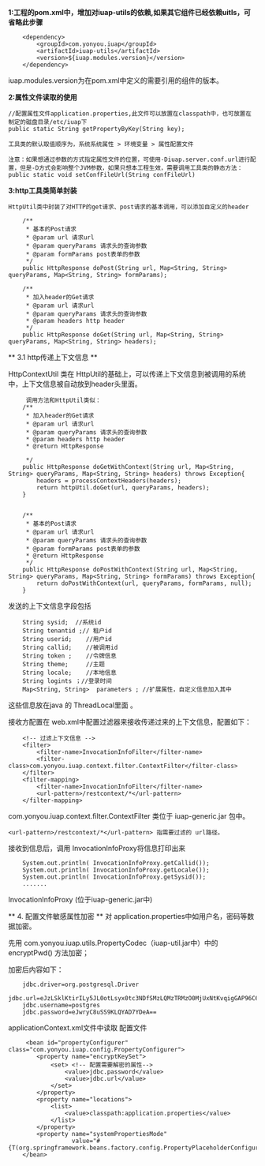 **1:工程的pom.xml中，增加对iuap-utils的依赖,如果其它组件已经依赖uitls，可省略此步骤**

```
	<dependency>
		<groupId>com.yonyou.iuap</groupId>
		<artifactId>iuap-utils</artifactId>
		<version>${iuap.modules.version}</version>
	</dependency>	
```

iuap.modules.version为在pom.xml中定义的需要引用的组件的版本。

**2:属性文件读取的使用**

	//配置属性文件application.properties,此文件可以放置在classpath中，也可放置在制定的磁盘目录/etc/iuap下
	public static String getPropertyByKey(String key);

	工具类的默认取值顺序为，系统系统属性 > 环境变量 > 属性配置文件

	注意：如果想通过参数的方式指定属性文件的位置，可使用-Diuap.server.conf.url进行配置，但是-D方式会影响整个JVM参数，如果只想本工程生效，需要调用工具类的静态方法：
	public static void setConfFileUrl(String confFileUrl)

**3:http工具类简单封装**

	HttpUtil类中封装了对HTTP的get请求、post请求的基本调用，可以添加自定义的header
```
	/**
	 * 基本的Post请求
	 * @param url 请求url
	 * @param queryParams 请求头的查询参数
	 * @param formParams post表单的参数
	 */
	public HttpResponse doPost(String url, Map<String, String> queryParams, Map<String, String> formParams);

	/**
	 * 加入header的Get请求
	 * @param url 请求url
	 * @param queryParams 请求头的查询参数
	 * @param headers http header
	 */
	public HttpResponse doGet(String url, Map<String, String> queryParams, Map<String, String> headers);
```

** 3.1 http传递上下文信息 **

HttpContextUtil 类在 HttpUtil的基础上，可以传递上下文信息到被调用的系统中，上下文信息被自动放到header头里面。
```
  	 调用方法和HttpUtil类似：
	/**
	 * 加入header的Get请求
	 * @param url 请求url
	 * @param queryParams 请求头的查询参数
	 * @param headers http header
	 * @return HttpResponse
	   
	 */
	public HttpResponse doGetWithContext(String url, Map<String, String> queryParams, Map<String, String> headers) throws Exception{
		headers = processContextHeaders(headers);
		return httpUtil.doGet(url, queryParams, headers);
	}	


	/**
	 * 基本的Post请求
	 * @param url 请求url
	 * @param queryParams 请求头的查询参数
	 * @param formParams post表单的参数
	 * @return HttpResponse
	 */
	public HttpResponse doPostWithContext(String url, Map<String, String> queryParams, Map<String, String> formParams) throws Exception{
		return doPostWithContext(url, queryParams, formParams, null);
	}
```

发送的上下文信息字段包括

```
  	String sysid;  //系统id
  	String tenantid ;// 租户id
  	String userid;    //用户id
  	String callid;    //被调用id
 	String token ;    //令牌信息
  	String theme;     //主题
  	String locale;    //本地信息
  	String logints ；//登录时间
 	Map<String, String>  parameters ; //扩展属性，自定义信息加入其中
```

这些信息放在java 的  ThreadLocal里面 。

接收方配置在 web.xml中配置过滤器来接收传递过来的上下文信息，配置如下：

```
	<!-- 过滤上下文信息 -->
	<filter>    
		<filter-name>InvocationInfoFilter</filter-name>    
		<filter-class>com.yonyou.iuap.context.filter.ContextFilter</filter-class>  
	</filter>    
	<filter-mapping>    
		<filter-name>InvocationInfoFilter</filter-name>    
		<url-pattern>/restcontext/*</url-pattern>    
	</filter-mapping> 
```

com.yonyou.iuap.context.filter.ContextFilter 类位于  iuap-generic.jar 包中。

```
<url-pattern>/restcontext/*</url-pattern> 指需要过滤的 url路径。
```
接收到信息后，调用 InvocationInfoProxy将信息打印出来

		System.out.println( InvocationInfoProxy.getCallid());
		System.out.println( InvocationInfoProxy.getLocale());
		System.out.println( InvocationInfoProxy.getSysid());
		.......

InvocationInfoProxy (位于iuap-generic.jar中)


** 4. 配置文件敏感属性加密 **
对  application.properties中如用户名，密码等数据加密。

先用 com.yonyou.iuap.utils.PropertyCodec（iuap-util.jar中）中的  encryptPwd() 方法加密；

加密后内容如下：

```
	jdbc.driver=org.postgresql.Driver
	jdbc.url=eJzLSklKtirILy5JL0otLsyx0tc3NDfSMzLQMzTRMzO0MjUxNtKvqigGAP96C6g=
	jdbc.username=postgres
	jdbc.password=eJwryC8uSS9KLQYAD7YDeA==
```
applicationContext.xml文件中读取 配置文件

```
	 <bean id="propertyConfigurer" class="com.yonyou.iuap.config.PropertyConfigurer">
        <property name="encryptKeySet">
            <set> <!-- 配置需要解密的属性-->
                <value>jdbc.password</value>
                <value>jdbc.url</value>
            </set>
        </property>
        <property name="locations">
            <list>
                <value>classpath:application.properties</value>
            </list>
        </property>
        <property name="systemPropertiesMode"
                  value="#{T(org.springframework.beans.factory.config.PropertyPlaceholderConfigurer).SYSTEM_PROPERTIES_MODE_OVERRIDE}"/>
    </bean>
```